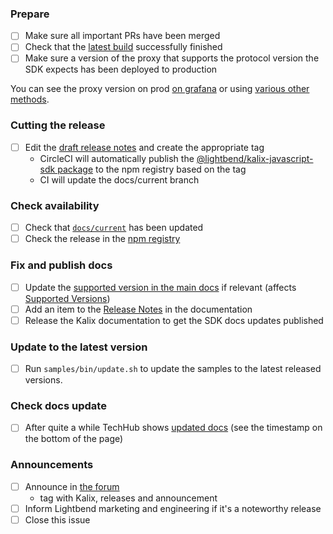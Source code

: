 ### Prepare

- [ ] Make sure all important PRs have been merged
- [ ] Check that the [latest build](https://app.circleci.com/pipelines/github/lightbend/kalix-javascript-sdk) successfully finished
- [ ] Make sure a version of the proxy that supports the protocol version the SDK expects has been deployed to production

You can see the proxy version on prod [on grafana](https://lightbendcloud.grafana.net/d/ebzw4ARnz/prod-akka-serverless-operations-dashboard?orgId=1) or using [various other methods](https://github.com/lightbend/akkaserverless/wiki/Versioning-and-how-to-determine-what-version-is-running).

### Cutting the release

- [ ] Edit the [draft release notes](https://github.com/lightbend/kalix-javascript-sdk/releases) and create the appropriate tag
    - CircleCI will automatically publish the [@lightbend/kalix-javascript-sdk package](https://www.npmjs.com/package/@lightbend/kalix-javascript-sdk) to the npm registry based on the tag
    - CI will update the docs/current branch

### Check availability

- [ ] Check that [`docs/current`](https://github.com/lightbend/kalix-javascript-sdk/commits/docs/current) has been updated
- [ ] Check the release in the [npm registry](https://www.npmjs.com/package/@lightbend/kalix-javascript-sdk)

### Fix and publish docs

- [ ] Update the [supported version in the main docs](https://github.com/lightbend/akkaserverless-docs/blob/master/docs/modules/ROOT/partials/include.adoc#L20) if relevant (affects [Supported Versions](https://docs.kalix.io/setting-up/index.html#_supported_languages))
- [ ] Add an item to the [Release Notes](https://github.com/lightbend/akkaserverless-docs/blob/master/docs/modules/release-notes/pages/index.adoc) in the documentation
- [ ] Release the Kalix documentation to get the SDK docs updates published

### Update to the latest version

- [ ] Run `samples/bin/update.sh` to update the samples to the latest released versions.

### Check docs update

- [ ] After quite a while TechHub shows [updated docs](https://docs.kalix.io/index.html) (see the timestamp on the bottom of the page)

### Announcements

- [ ] Announce in [the forum](https://discuss.lightbend.com/c/akka-serverless/40)
    - tag with Kalix, releases and announcement
- [ ] Inform Lightbend marketing and engineering if it's a noteworthy release
- [ ] Close this issue
